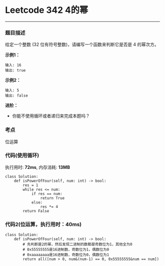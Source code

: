 # Leetcode 342 4的幂
***
### 题目描述
给定一个整数 (32 位有符号整数)，请编写一个函数来判断它是否是 4 的幂次方。

**示例1：**

	输入: 16
	输出: true
	
**示例2：**

	输入: 5
	输出: false
	
**进阶：**

* 你能不使用循环或者递归来完成本题吗？

### 考点

位运算


### 代码(使用循环)
执行用时: **72ms**, 内存消耗: **13MB**

```
class Solution:
    def isPowerOfFour(self, num: int) -> bool:
        res = 1
        while res <= num:
            if res == num:
                return True
            else:
                res *= 4
        return False
```

### 代码2(位运算，执行用时：40ms)

```
class Solution:
    def isPowerOfFour(self, num: int) -> bool:
        # 先判断是2的幂，然后发现二进制的数都是奇数位为1，其他全为0
        # 0x55555555是16进制数，奇数位为1，偶数位为0
        # 0xaaaaaaaa是16进制数，奇数位为0，偶数位为1
        return all([num > 0, num&(num-1) == 0, 0x55555555&num == num])
```
